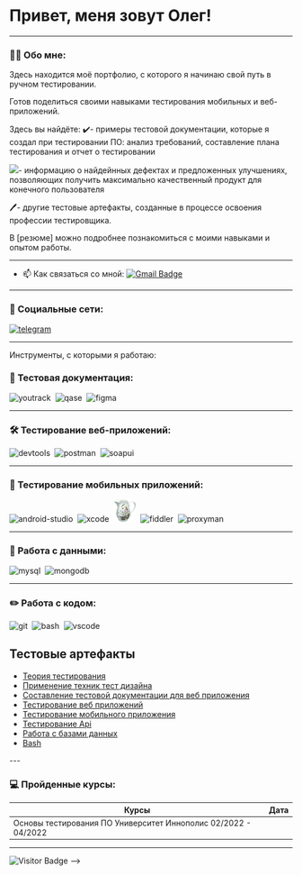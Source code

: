 # Привет, меня зовут Олег!

---

### 👨‍💻 Обо мне:

Здесь находится моё портфолио, с которого я начинаю свой путь в ручном тестировании.

Готов поделиться своими навыками тестирования мобильных и веб-приложений.

Здесь вы найдёте: 
:heavy_check_mark:- примеры тестовой документации, которые я создал при тестировании ПО: анализ требований, составление плана тестирования и отчет о тестировании

<img src="https://em-content.zobj.net/source/microsoft-teams/363/lady-beetle_1f41e.png" height="25" >- информацию о найдейнных дефектах и предложенных улучшениях, позволяющих получить максимально качественный продукт для конечного пользователя

:pen:- другие тестовые артефакты, созданные в процессе освоения профессии тестировщика.

В [резюме] можно подробнее познакомиться с моими навыками и опытом работы.

---
- 📫 Как связаться со мной:  [![Gmail Badge](https://img.shields.io/badge/-Gmail-red?style=flat&logo=Gmail&logoColor=white)](mailto:oleg199198@gmail.com)

---

### 🤝 Социальные сети:

  <div id="badges">
    <a href="https://t.me/Sytugin_Oleg" target="_blank">
      <img src="https://cdn-icons-png.flaticon.com/512/2111/2111646.png" width="40" height="40" alt="telegram" />
    </a>
  </div>

---

Инструменты, с которыми я работаю:

### 📁 Тестовая документация:

<div>
  <img src="https://upload.wikimedia.org/wikipedia/commons/thumb/8/8d/YouTrack_Icon.svg/1024px-YouTrack_Icon.svg.png?20200803082248" title="youtrack" alt="youtrack" width="40" height="40"/>&nbsp
  <img src="https://luna1.co/eb0187.png" title="qase" alt="qase" width="40" height="40"/>&nbsp
  <img src="https://cdn.jsdelivr.net/gh/devicons/devicon/icons/figma/figma-original.svg" title="figma" alt="figma" width="40" height="40"/>&nbsp
</div>

---

### 🛠 Тестирование веб-приложений:

<div>
  <img src="https://d33wubrfki0l68.cloudfront.net/38b5c953a4667366685d55db55d057c86db1fc54/a0fdc/static/acae6b24d940347661ca901ea07f47c1/chrome-dev-logo-icon.png" title="devtools" alt="devtools" width="40" height="40"/>&nbsp
  <img src="https://www.svgrepo.com/show/354202/postman-icon.svg" title="postman" alt="postman" width="40" height="40"/>&nbsp
  <img src="https://static0.smartbear.co/smartbearbrand/media/images/home/soapui-icon.svg" title="soapui" alt="soapui" width="40" height="40"/>&nbsp
</div>

---

### 📱 Тестирование мобильных приложений:

<div>
  <img src="https://cdn.jsdelivr.net/gh/devicons/devicon/icons/androidstudio/androidstudio-original.svg" title="android-studio" alt="android-studio" width="40" height="40"/>&nbsp
  <img src="https://cdn.jsdelivr.net/gh/devicons/devicon/icons/xcode/xcode-original.svg" title="xcode" alt="xcode" width="40" height="40"/>&nbsp
  <img src="https://github.com/sevenler/software/blob/master/charles/icon/charles_icon.svg" alt="charles-proxy" width="40" height="40"/>&nbsp
  <img src="https://www.megaleechers.com/storage/Fiddler-Everywhere-Icon.png" title="fiddler" alt="fiddler" width="40" height="40"/>&nbsp
  <img src="https://pbs.twimg.com/profile_images/1589614420766126080/slAIVDtr_400x400.jpg" title="proxyman" alt="proxyman" width="40" height="40"/>&nbsp
</div>


---

### 💾 Работа с данными:

<div>
  <img src="https://cdn.jsdelivr.net/gh/devicons/devicon/icons/mysql/mysql-original.svg" title="mysql" alt="mysql" width="40" height="40"/>&nbsp
  <img src="https://cdn.jsdelivr.net/gh/devicons/devicon/icons/mongodb/mongodb-original.svg" title="mongodb" alt="mongodb" width="40" height="40"/>&nbsp
</div>

---

### ✏️ Работа с кодом:

<div>
  <img src="https://cdn.jsdelivr.net/gh/devicons/devicon/icons/git/git-original.svg" title="git" alt="git" width="40" height="40"/>&nbsp
  <img src="https://upload.wikimedia.org/wikipedia/commons/thumb/4/4b/Bash_Logo_Colored.svg/1024px-Bash_Logo_Colored.svg.png?20180723054350" title="bash" alt="bash" width="40" height="40"/>&nbsp
  <img src="https://cdn.jsdelivr.net/gh/devicons/devicon/icons/vscode/vscode-original.svg" title="vscode" alt="vscode" width="40" height="40"/>&nbsp
  
</div>

<h2>Тестовые артефакты </h2>
<p> 
 <ul>
  <li>  <a href="https://github.com/Sytugin/theory">Теория тестирования</a>  </li>
<li>  <a href="https://github.com/Sytugin/Design">Применение техник тест дизайна</a>  </li>
<li>  <a href="https://github.com/Sytugin/docs"> Составление тестовой документации для веб приложения </a>  </li>
<li> <a href="https://github.com/Sytugin/Web"> Тестирование веб приложений</a>   </li>
<li>  <a href="https://github.com/Sytugin/mobile">Тестирование мобильного приложения</a>  </li>
<li>  <a href="https://github.com/Sytugin/Api"> Тестирование Api</a>   </li>
<li> <a href="https://github.com/Sytugin/database">Работа с базами данных</a>  </li>
<li> <a href="https://github.com/Sytugin/bash"> Bash </a>  </li>
</ul>
---

 ### 💻 Пройденные курсы:

| Курсы                                                           | Дата              |
| ----------------------------------------------------------------| :---------------: |
| Основы тестирования ПО Университет Иннополис                      02/2022 - 04/2022 

---

![Visitor Badge](https://visitor-badge.laobi.icu/badge?page_id=testrusau) -->
